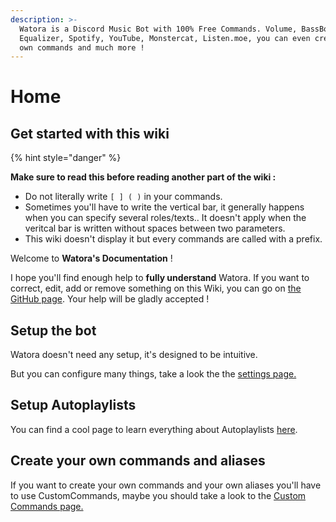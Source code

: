 ```yaml
---
description: >-
  Watora is a Discord Music Bot with 100% Free Commands. Volume, BassBoost,
  Equalizer, Spotify, YouTube, Monstercat, Listen.moe, you can even create your
  own commands and much more !
---
```


# Home

## Get started with this wiki

{% hint style="danger" %}

**Make sure to read this before reading another part of the wiki :**

* Do not literally write `[ ] ( )` in your commands. 
* Sometimes you'll have to write the vertical bar, it generally happens when you can specify several roles/texts.. It doesn't apply when the veritcal bar is written without spaces between two parameters.
* This wiki doesn't display it but every commands are called with a prefix.

Welcome to **Watora's Documentation** !

I hope you'll find enough help to **fully understand** Watora. If you want to correct, edit, add or remove something on this Wiki, you can go on [the GitHub page](https://github.com/Zenrac/watora-doc). Your help will be gladly accepted !

## Setup the bot

Watora doesn't need any setup, it's designed to be intuitive.

But you can configure many things, take a look the the [settings page.](configuration/settings.md)

## Setup Autoplaylists

You can find a cool page to learn everything about Autoplaylists [here](features/autoplaylists.md).

## Create your own commands and aliases

If you want to create your own commands and your own aliases you'll have to use CustomCommands, maybe you should take a look to the [Custom Commands page.](features/custom-commands.md)

